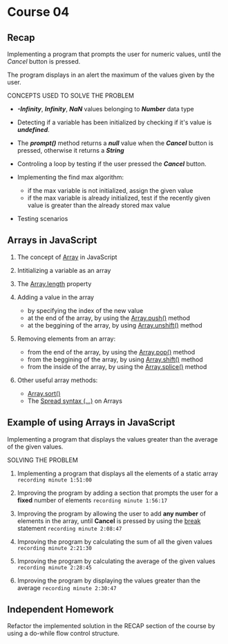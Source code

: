 # Course 04

## Recap

Implementing a program that prompts the user for numeric values, until the _Cancel_ button is pressed. 

The program displays in an alert the maximum of the values given by the user.

CONCEPTS USED TO SOLVE THE PROBLEM

- _**-Infinity**_, _**Infinity**_, _**NaN**_ values belonging to _**Number**_ data type

- Detecting if a variable has been initialized by checking if it's value is _**undefined**_.

- The _**prompt()**_ method returns a _**null**_ value when the _**Cancel**_ button is pressed, otherwise it returns a _**String**_ 

- Controling a loop by testing if the user pressed the _**Cancel**_ button.
- Implementing the find max algorithm: 
    - if the max variable is not initialized, assign the given value
    - if the max variable is already initialized, test if the recently given value is greater than the already stored max value

- Testing scenarios

## Arrays in JavaScript
1. The concept of [Array](https://developer.mozilla.org/en-US/docs/Web/JavaScript/Reference/Global_Objects/Array) in JavaScript

2. Intitializing a variable as an array

3. The [Array.length](https://developer.mozilla.org/en-US/docs/Web/JavaScript/Reference/Global_Objects/Array/length) property

4. Adding a value in the array 
    - by specifying the index of the new value
    - at the end of the array, by using the [Array.push()](https://developer.mozilla.org/en-US/docs/Web/JavaScript/Reference/Global_Objects/Array/push#syntax) method
    - at the beggining of the array, by using [Array.unshift()](https://developer.mozilla.org/en-US/docs/Web/JavaScript/Reference/Global_Objects/Array/unshift#syntax) method

5. Removing elements from an array: 
    - from the end of the array, by using the [Array.pop()](https://developer.mozilla.org/en-US/docs/Web/JavaScript/Reference/Global_Objects/Array/pop) method
    - from the beggining of the array, by using [Array.shift()](https://developer.mozilla.org/en-US/docs/Web/JavaScript/Reference/Global_Objects/Array/shift) method
    - from the inside of the array, by using the [Array.splice()](https://developer.mozilla.org/en-US/docs/Web/JavaScript/Reference/Global_Objects/Array/splice) method

6. Other useful array methods:
    - [Array.sort()](https://developer.mozilla.org/en-US/docs/Web/JavaScript/Reference/Global_Objects/Array/sort)
    - The [Spread syntax (...)](https://developer.mozilla.org/en-US/docs/Web/JavaScript/Reference/Operators/Spread_syntax) on Arrays

## Example of using Arrays in JavaScript

Implementing a program that displays the values greater than the average of the given values.

SOLVING THE PROBLEM

1. Implementing a program that displays all the elements of a static array `recording minute 1:51:00`

2. Improving the program by adding a section that prompts the user for a **fixed** number of elements `recording minute 1:56:17`

3. Improving the program by allowing the user to add **any number** of elements in the array, until **Cancel** is pressed by using the [break](https://developer.mozilla.org/en-US/docs/Web/JavaScript/Reference/Statements/break) statement `recording minute 2:08:47`

4. Improving the program by calculating the sum of all the given values `recording minute 2:21:30`

5. Improving the program by calculating the average of the given values `recording minute 2:28:45`

6. Improving the program by displaying the values greater than the average `recording minute 2:30:47`

## Independent Homework
Refactor the implemented solution in the RECAP section of the course by using a do-while flow control structure.
